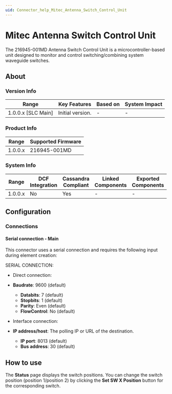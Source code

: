 ```yaml
---
uid: Connector_help_Mitec_Antenna_Switch_Control_Unit
---
```


# Mitec Antenna Switch Control Unit

The 216945-001MD Antenna Switch Control Unit is a microcontroller-based unit designed to monitor and control switching/combining system waveguide switches.

## About

### Version Info

| **Range**            | **Key Features** | **Based on** | **System Impact** |
|----------------------|------------------|--------------|-------------------|
| 1.0.0.x \[SLC Main\] | Initial version. | \-           | \-                |

### Product Info

| **Range** | **Supported Firmware** |
|-----------|------------------------|
| 1.0.0.x   | 216945-001MD           |

### System Info

| **Range** | **DCF Integration** | **Cassandra Compliant** | **Linked Components** | **Exported Components** |
|-----------|---------------------|-------------------------|-----------------------|-------------------------|
| 1.0.0.x   | No                  | Yes                     | \-                    | \-                      |

## Configuration

### Connections

#### Serial connection - Main

This connector uses a serial connection and requires the following input during element creation:

SERIAL CONNECTION:

- Direct connection:

- **Baudrate**: 9600 (default)
  - **Databits**: 7 (default)
  - **Stopbits**: 1 (default)
  - **Parity**: Even (default)
  - **FlowControl**: No (default)

- Interface connection:

- **IP address/host**: The polling IP or URL of the destination.
  - **IP port**: 8013 (default)
  - **Bus address**: 30 (default)

## How to use

The **Status** page displays the switch positions. You can change the switch position (position 1/position 2) by clicking the **Set SW X Position** button for the corresponding switch.
